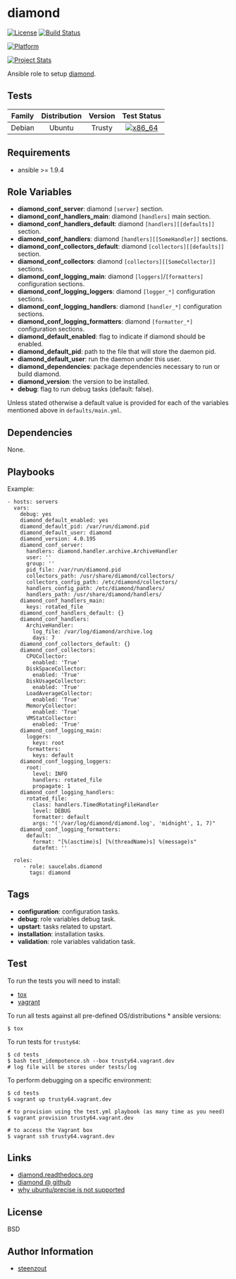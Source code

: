 # diamond

[![License](https://img.shields.io/badge/license-New%20BSD-blue.svg?style=flat)](https://raw.githubusercontent.com/saucelabs-ansible/diamond/master/LICENSE)
[![Build Status](https://travis-ci.org/saucelabs-ansible/diamond.svg?branch=master)](https://travis-ci.org/saucelabs-ansible/diamond)

[![Platform](http://img.shields.io/badge/platform-ubuntu-dd4814.svg?style=flat)](#)

[![Project Stats](https://www.openhub.net/p/saucelabs-ansible-diamond/widgets/project_thin_badge.gif)](https://www.openhub.net/p/saucelabs-ansible-diamond/)

Ansible role to setup [diamond](https://github.com/python-diamond/Diamond).


## Tests

| Family | Distribution | Version | Test Status |
|:-:|:-:|:-:|:-:|
| Debian | Ubuntu  | Trusty  | [![x86_64](http://img.shields.io/badge/x86_64-passed-006400.svg?style=flat)](#) |


## Requirements

- ansible >= 1.9.4


## Role Variables

- **diamond_conf_server**: diamond `[server]` section.
- **diamond_conf_handlers_main**: diamond `[handlers]` main section.
- **diamond_conf_handlers_default**: diamond `[handlers][[defaults]]` section.
- **diamond_conf_handlers**: diamond `[handlers][[SomeHandler]]` sections.
- **diamond_conf_collectors_default**: diamond `[collectors][[defaults]]` section.
- **diamond_conf_collectors**: diamond `[collectors][[SomeCollector]]` sections.
- **diamond_conf_logging_main**: diamond `[loggers]`/`[formatters]` configuration sections.
- **diamond_conf_logging_loggers**: diamond `[logger_*]` configuration sections.
- **diamond_conf_logging_handlers**: diamond `[handler_*]` configuration sections.
- **diamond_conf_logging_formatters**: diamond `[formatter_*]` configuration sections.
- **diamond_default_enabled**: flag to indicate if diamond should be enabled.
- **diamond_default_pid**: path to the file that will store the daemon pid.
- **diamond_default_user**: run the daemon under this user.
- **diamond_dependencies**: package dependencies necessary to run or build diamond.
- **diamond_version**: the version to be installed.
- **debug**: flag to run debug tasks (default: false).

Unless stated otherwise
a default value is provided for each of the variables mentioned above
in `defaults/main.yml`.


## Dependencies

None.


## Playbooks

Example:

    - hosts: servers
      vars:
        debug: yes
        diamond_default_enabled: yes
        diamond_default_pid: /var/run/diamond.pid
        diamond_default_user: diamond
        diamond_version: 4.0.195
        diamond_conf_server:
          handlers: diamond.handler.archive.ArchiveHandler
          user: ''
          group: ''
          pid_file: /var/run/diamond.pid
          collectors_path: /usr/share/diamond/collectors/
          collectors_config_path: /etc/diamond/collectors/
          handlers_config_path: /etc/diamond/handlers/
          handlers_path: /usr/share/diamond/handlers/
        diamond_conf_handlers_main:
          keys: rotated_file
        diamond_conf_handlers_default: {}
        diamond_conf_handlers:
          ArchiveHandler:
            log_file: /var/log/diamond/archive.log
            days: 7
        diamond_conf_collectors_default: {}
        diamond_conf_collectors:
          CPUCollector:
            enabled: 'True'
          DiskSpaceCollector:
            enabled: 'True'
          DiskUsageCollector:
            enabled: 'True'
          LoadAverageCollector:
            enabled: 'True'
          MemoryCollector:
            enabled: 'True'
          VMStatCollector:
            enabled: 'True'
        diamond_conf_logging_main:
          loggers:
            keys: root
          formatters:
            keys: default
        diamond_conf_logging_loggers:
          root:
            level: INFO
            handlers: rotated_file
            propagate: 1
        diamond_conf_logging_handlers:
          rotated_file:
            class: handlers.TimedRotatingFileHandler
            level: DEBUG
            formatter: default
            args: "('/var/log/diamond/diamond.log', 'midnight', 1, 7)"
        diamond_conf_logging_formatters:
          default:
            format: "[%(asctime)s] [%(threadName)s] %(message)s"
            datefmt: ''

      roles:
         - role: saucelabs.diamond
           tags: diamond


## Tags

- **configuration**: configuration tasks.
- **debug**: role variables debug task.
- **upstart**: tasks related to upstart.
- **installation**: installation tasks.
- **validation**: role variables validation task.

## Test

To run the tests you will need to install:

- [tox](https://tox.readthedocs.org/)
- [vagrant](https://www.vagrantup.com/)

To run all tests against all pre-defined OS/distributions * ansible versions:

```
$ tox
```

To run tests for `trusty64`:

```
$ cd tests
$ bash test_idempotence.sh --box trusty64.vagrant.dev
# log file will be stores under tests/log
```

To perform debugging on a specific environment:

```
$ cd tests
$ vagrant up trusty64.vagrant.dev

# to provision using the test.yml playbook (as many time as you need)
$ vagrant provision trusty64.vagrant.dev

# to access the Vagrant box
$ vagrant ssh trusty64.vagrant.dev
```


## Links

- [diamond.readthedocs.org](http://diamond.readthedocs.org/)
- [diamond @ github](https://github.com/python-diamond/Diamond/)
- [why ubuntu/precise is not supported](https://bugs.launchpad.net/ubuntu/+source/stdeb/+bug/1316521)


## License

BSD


## Author Information

- [steenzout](https://github.com/steenzout/)

